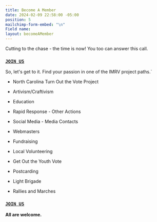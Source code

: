 ```yaml
---
title: Become A Member
date: 2024-02-09 22:58:00 -05:00
position: 5
mailchimp-form-embed: "\n"
Field name: 
layout: becomeAMember
---
```


Cutting to the chase - the time is now! You too can answer this call.

### [`JOIN US`](https://secure.everyaction.com/OBLAEilF_0CY2kskFlugyg2)

So, let's get to it.  Find your passion in one of the IMRV project paths.`

* North Carolina Turn Out the Vote Project

* Artivism/Craftivism

* Education

* Rapid Response - Other Actions

* Social Media - Media Contacts

* Webmasters

* Fundraising

* Local Volunteering

* Get Out the Youth Vote

* Postcarding

* Light Brigade

* Rallies and Marches

### [`JOIN US`](https://secure.everyaction.com/OBLAEilF_0CY2kskFlugyg2)

**All are welcome.**
